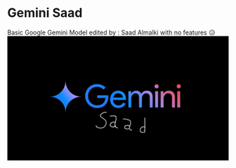 # Gemini Saad
Basic Google Gemini Model edited by : Saad Almalki with no features 😥
![GeminiSaad](geminisaadphoto.png)
